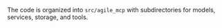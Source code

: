 The code is organized into `src/agile_mcp` with subdirectories for models, services, storage, and tools.
